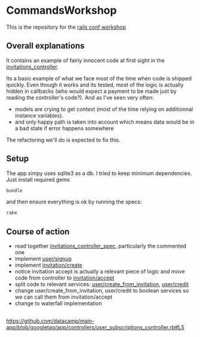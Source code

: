 # CommandsWorkshop
This is the repository for the [rails conf workshop](http://railsconf.com/program/workshops#session-115)

## Overall explanations
It contains an example of fairly innocent code at first sight in the [invitations_controller](https://github.com/apneadiving/rails-conf-workshop/blob/master/app/controllers/invitations_controller.rb).

Its a basic example of what we face most of the time when code is shipped quickly.
Even though it works and its tested, most of the logic is actually hidden in callbacks (who would expect a payment to be made just by reading the controller's code?).
And as I've seen very often:
- models are crying to get context (most of the time relying on additionnal instance variables).
- and only happy path is taken into account which means data would be in a bad state if error happens somewhere

The refactoring we'll do is expected to fix this.

## Setup
The app simpy uses sqlite3 as a db. I tried to keep minimum dependencies.
Just install required gems
```bash
bundle
```

and then ensure everything is ok by running the specs:
```bash
rake
```

## Course of action
- read together [invitations_controller_spec](https://github.com/apneadiving/rails-conf-workshop/blob/master/spec/controllers/invitations_controller_spec.rb), particularly the commented one
- implement [user/signup](https://github.com/apneadiving/rails-conf-workshop/blob/master/app/services/services/user/signup.rb)
- implement [invitation/create](https://github.com/apneadiving/rails-conf-workshop/blob/master/app/services/services/invitation/create.rb)
- notice invitation accept is actually a relevant piece of logic and move code from controller to [invitation/accept](https://github.com/apneadiving/rails-conf-workshop/blob/master/app/services/services/invitation/accept.rb)
- split code to relevant services: [user/create_from_invitation](https://github.com/apneadiving/rails-conf-workshop/blob/master/app/services/services/user/create_from_invitation.rb), [user/credit](https://github.com/apneadiving/rails-conf-workshop/blob/master/app/services/services/user/credit.rb)
- change user/create_from_invitation, user/credit to boolean services so we can call them from invitation/accept
- change to waterfall implementation


##
https://github.com/datacamp/main-app/blob/googletag/app/controllers/user_subscriptions_controller.rb#L5